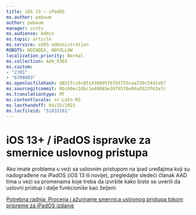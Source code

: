 ```yaml
---
title: iOS 13 – iPadOS
ms.author: pebaum
author: pebaum
manager: scotv
ms.audience: Admin
ms.topic: article
ms.service: o365-administration
ROBOTS: NOINDEX, NOFOLLOW
localization_priority: Normal
ms.collection: Adm_O365
ms.custom:
- "2701"
- "6700003"
ms.openlocfilehash: d851fcc6c8514300d5f67b5755caa729c5441a67
ms.sourcegitcommit: 8bc60ec34bc1e40685e3976576e04a2623f63a7c
ms.translationtype: MT
ms.contentlocale: sr-Latn-RS
ms.lasthandoff: 04/15/2021
ms.locfileid: "51833161"
---
```

# <a name="ios-13--ipados-updates-for-conditional-access-policy"></a>iOS 13+ / iPadOS ispravke za smernice uslovnog pristupa

Ako imate problema u vezi sa uslovnim pristupom na ipad uređajima koji su nadograđene na iPadOS (iOS 13 ili novije), pregledajte sledeći članak AAD tima u vezi sa promenama koje treba da izvršite kako biste se uverili da uslovni pristup i dalje funkcioniše kao željeni:

[Potrebna radnja: Procena i ažuriranje smernica uslovnog pristupa tokom pripreme za iPadOS izdanje](https://support.microsoft.com/help/4521038/action-required-update-conditional-access-policies-for-ipados)